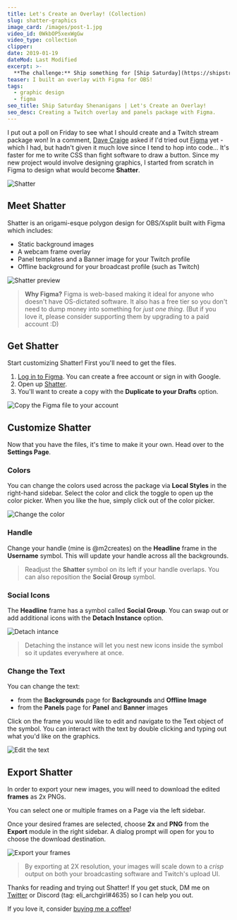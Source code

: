 ```yaml
---
title: Let's Create an Overlay! (Collection)
slug: shatter-graphics
image_card: /images/post-1.jpg
video_id: 0WkbOP5xexWgGw
video_type: collection
clipper:
date: 2019-01-19
dateMod: Last Modified
excerpt: >-
  **The challenge:** Ship something for [Ship Saturday](https://shipstreams.com/events/ship-saturday) by [Shipstreams](https://shipstreams.com/)!
teaser: I built an overlay with Figma for OBS!
tags:
  - graphic design
  - figma
seo_title: Ship Saturday Shenanigans | Let's Create an Overlay!
seo_desc: Creating a Twitch overlay and panels package with Figma.
---
```


I put out a poll on Friday to see what I should create and a Twitch stream package won! In a comment, [Dave Craige](https://twitter.com/davecraige) asked if I'd tried out [Figma](https://www.figma.com/) yet - which I had, but hadn't given it much love since I tend to hop into code... It's faster for me to write CSS than fight software to draw a button. Since my new project would involve designing graphics, I started from scratch in Figma to design what would become **Shatter**.

![Shatter](https://blog.melaniemagdalena.com/images/Shatter-Promo.png)

## Meet Shatter

Shatter is an origami-esque polygon design for OBS/Xsplit built with Figma which includes:
- Static background images
- A webcam frame overlay
- Panel templates and a Banner image for your Twitch profile
- Offline background for your broadcast profile (such as Twitch)

![Shatter preview](https://blog.melaniemagdalena.com/images/shatter-content.jpg "Shatter preview")

> **Why Figma?** Figma is web-based making it ideal for anyone who doesn't have OS-dictated software. It also has a free tier so you don't need to dump money into something for *just one thing*. (But if you love it, please consider supporting them by upgrading to a paid account :D)

## Get Shatter

Start customizing Shatter! First you'll need to get the files.

1. [Log in to Figma](https://www.figma.com/). You can create a free account or sign in with Google.
2. Open up [Shatter](https://www.figma.com/file/XYJX8SQuTukUesDWlNGgqrKa/Shatter-Stream-Package?node-id=7%3A742).
3. You'll want to create a copy with the **Duplicate to your Drafts** option.

![Copy the Figma file to your account](https://blog.melaniemagdalena.com/images/figma-duplicate.png "Duplicate file")

## Customize Shatter

Now that you have the files, it's time to make it your own. Head over to the **Settings Page**.

### Colors

You can change the colors used across the package via **Local Styles** in the right-hand sidebar. Select the color and click the toggle to open up the color picker. When you like the hue, simply click out of the color picker.

![Change the color](https://blog.melaniemagdalena.com/images/figma-color-swap.gif "Change the color")

### Handle

Change your handle (mine is @m2creates) on the **Headline** frame in the **Username** symbol. This will update your handle across all the backgrounds.
> Readjust the **Shatter** symbol on its left if your handle overlaps. You can also reposition the **Social Group** symbol.

### Social Icons

The **Headline** frame has a symbol called **Social Group**. You can swap out or add additional icons with the **Detach Instance** option.

![Detach intance](https://blog.melaniemagdalena.com/images/figma-detach-instance.png "Detach instance")

> Detaching the instance will let you nest new icons inside the symbol so it updates everywhere at once.

### Change the Text

You can change the text:
- from the **Backgrounds** page for **Backgrounds** and **Offline Image**
- from the **Panels** page for **Panel** and **Banner** images

Click on the frame you would like to edit and navigate to the Text object of the symbol. You can interact with the text by double clicking and typing out what you'd like on the graphics.

![Edit the text](https://blog.melaniemagdalena.com/images/figma-text-edit.gif "Edit the text")

## Export Shatter

In order to export your new images, you will need to download the edited **frames** as 2x PNGs.

You can select one or multiple frames on a Page via the left sidebar.

Once your desired frames are selected, choose **2x** and **PNG** from the **Export** module in the right sidebar. A dialog prompt will open for you to choose the download destination.

![Export your frames](https://blog.melaniemagdalena.com/images/figma-2x-export.png "Export frames at 2x for PNG")

> By exporting at 2X resolution, your images will scale down to a *crisp* output on both your broadcasting software and Twitch's upload UI.

Thanks for reading and trying out Shatter! If you get stuck, DM me on [Twitter](https://twitter.com/messages/1232581862-1232581862?recipient_id=1232581862&text=) or Discord (tag: eli_archgirl#4635) so I can help you out.

If you love it, consider [buying me a coffee](https://www.buymeacoffee.com/m2)!
